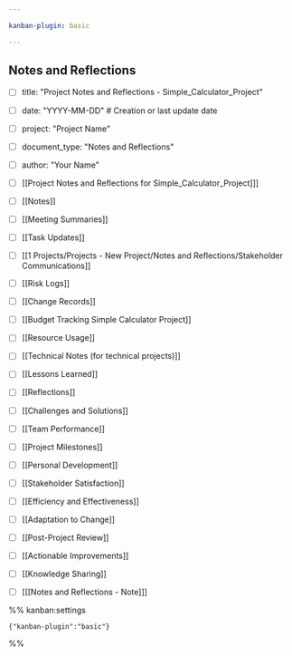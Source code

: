 ```yaml
---

kanban-plugin: basic

---
```


## Notes and Reflections

- [ ] title: "Project Notes and Reflections - Simple_Calculator_Project"
- [ ] date: "YYYY-MM-DD"  # Creation or last update date
- [ ] project: "Project Name"
- [ ] document_type: "Notes and Reflections"
- [ ] author: "Your Name"
- [ ] [[Project Notes and Reflections for Simple_Calculator_Project]]]
- [ ] [[Notes]]
- [ ] [[Meeting Summaries]]
- [ ] [[Task Updates]]
- [ ] [[1 Projects/Projects - New Project/Notes and Reflections/Stakeholder Communications]]
- [ ] [[Risk Logs]]
- [ ] [[Change Records]]
- [ ] [[Budget Tracking Simple Calculator Project]]
- [ ] [[Resource Usage]]
- [ ] [[Technical Notes (for technical projects)]]
- [ ] [[Lessons Learned]]
- [ ] [[Reflections]]
- [ ] [[Challenges and Solutions]]
- [ ] [[Team Performance]]
- [ ] [[Project Milestones]]
- [ ] [[Personal Development]]
- [ ] [[Stakeholder Satisfaction]]
- [ ] [[Efficiency and Effectiveness]]
- [ ] [[Adaptation to Change]]
- [ ] [[Post-Project Review]]
- [ ] [[Actionable Improvements]]
- [ ] [[Knowledge Sharing]]
- [ ] [[[Notes and Reflections - Note]]]




%% kanban:settings
```
{"kanban-plugin":"basic"}
```
%%
